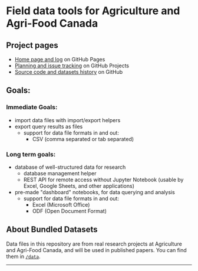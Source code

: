 Field data tools for Agriculture and Agri-Food Canada
=====================================================

Project pages
-------------

- [Home page and log][GitHub Pages] on GitHub Pages
- [Planning and issue tracking][github-project] on GitHub Projects
- [Source code and datasets history][github-repo] on GitHub


Goals:
------

### Immediate Goals:

- import data files with import/export helpers
- export query results as files
  - support for data file formats in and out:
    - CSV (comma separated or tab separated)

### Long term goals:

- database of well-structured data for research
  - database management helper
  - REST API for remote access without Jupyter Notebook (usable by Excel, Google Sheets,
    and other applications)
- pre-made "dashboard" notebooks, for data querying and analysis
  - support for data file formats in and out:
    - Excel (Microsoft Office)
    - ODF (Open Document Format)


About Bundled Datasets
----------------------

Data files in this repository are from real research projects at
Agriculture and Agri-Food Canada, and will be used in published papers.
You can find them in [`/data`][datasets].

_____

[datasets]: https://github.com/devvyn/aafc-field-data/tree/master/data
[github-project]: https://github.com/devvyn/aafc-field-data/projects
[github-repo]: https://github.com/devvyn/aafc-field-data
[GitHub Pages]: http://aafc.devvyn.io/

